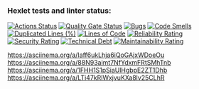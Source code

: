### Hexlet tests and linter status:
[![Actions Status](https://github.com/aseccxz/java-project-61/actions/workflows/hexlet-check.yml/badge.svg)](https://github.com/aseccxz/java-project-61/actions)
[![Quality Gate Status](https://sonarcloud.io/api/project_badges/measure?project=aseccxz_java-project-61&metric=alert_status)](https://sonarcloud.io/summary/new_code?id=aseccxz_java-project-61)
[![Bugs](https://sonarcloud.io/api/project_badges/measure?project=aseccxz_java-project-61&metric=bugs)](https://sonarcloud.io/summary/new_code?id=aseccxz_java-project-61)
[![Code Smells](https://sonarcloud.io/api/project_badges/measure?project=aseccxz_java-project-61&metric=code_smells)](https://sonarcloud.io/summary/new_code?id=aseccxz_java-project-61)
[![Duplicated Lines (%)](https://sonarcloud.io/api/project_badges/measure?project=aseccxz_java-project-61&metric=duplicated_lines_density)](https://sonarcloud.io/summary/new_code?id=aseccxz_java-project-61)
[![Lines of Code](https://sonarcloud.io/api/project_badges/measure?project=aseccxz_java-project-61&metric=ncloc)](https://sonarcloud.io/summary/new_code?id=aseccxz_java-project-61)
[![Reliability Rating](https://sonarcloud.io/api/project_badges/measure?project=aseccxz_java-project-61&metric=reliability_rating)](https://sonarcloud.io/summary/new_code?id=aseccxz_java-project-61)
[![Security Rating](https://sonarcloud.io/api/project_badges/measure?project=aseccxz_java-project-61&metric=security_rating)](https://sonarcloud.io/summary/new_code?id=aseccxz_java-project-61)
[![Technical Debt](https://sonarcloud.io/api/project_badges/measure?project=aseccxz_java-project-61&metric=sqale_index)](https://sonarcloud.io/summary/new_code?id=aseccxz_java-project-61)
[![Maintainability Rating](https://sonarcloud.io/api/project_badges/measure?project=aseccxz_java-project-61&metric=sqale_rating)](https://sonarcloud.io/summary/new_code?id=aseccxz_java-project-61)

https://asciinema.org/a/Iaff6ukLhja6iQoGAjxWDoeOu
https://asciinema.org/a/88N93aimt7NfYdxmFRtSMhTnb
https://asciinema.org/a/1FHH1S1pSiaUlHgbpE2ZT1Dhb
https://asciinema.org/a/LTi47kRlWxjvuKXa8lv25CLhR


